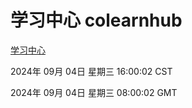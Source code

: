 # 学习中心 colearnhub
[学习中心](http://219.139.196.164:56308/colearnhub/)

2024年 09月 04日 星期三 16:00:02 CST

2024年 09月 04日 星期三 08:00:02 GMT
